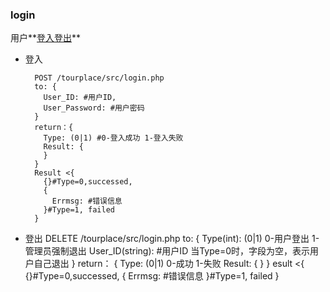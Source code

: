 ### login

用户**[登入](login_in)[登出](login_out)**

- <a name="login_in">登入</a>

        POST /tourplace/src/login.php
        to: {
          User_ID: #用户ID,
          User_Password: #用户密码
        }
        return：{
          Type: (0|1) #0-登入成功 1-登入失败
          Result: {
          }
        }
        Result <{
          {}#Type=0,successed,
          {
            Errmsg: #错误信息
          }#Type=1, failed
        }
- <a name="login_out">登出</a>
        DELETE /tourplace/src/login.php
        to: {
          Type(int): (0|1) 0-用户登出  1-管理员强制退出
          User_ID(string): #用户ID 当Type=0时，字段为空，表示用户自己退出
        }
        return： {
          Type: (0|1) 0-成功 1-失败
          Result: {
          }
        }
        esult <{
          {}#Type=0,successed,
          {
            Errmsg: #错误信息
          }#Type=1, failed
        }
